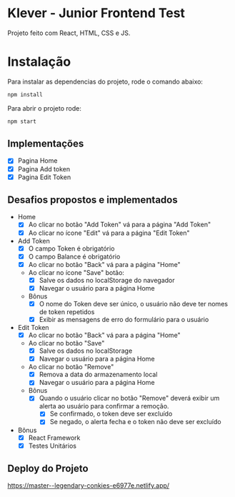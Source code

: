 # Klever - Junior Frontend Test

Projeto feito com React, HTML, CSS e JS.

# Instalação
Para instalar as dependencias do projeto, rode o comando abaixo:
```bash
npm install
```
Para abrir o projeto rode:
```bash
npm start
```

## Implementações

- [x] Pagina Home
- [x] Pagina Add token
- [x] Pagina Edit Token

## Desafios propostos e implementados

 - Home
    - [x] Ao clicar no botão "Add Token" vá para a página "Add Token"
    - [x] Ao clicar no ícone "Edit" vá para a página "Edit Token"
 - Add Token
     - [x] O campo Token é obrigatório
     - [x] O campo Balance é obrigatório
     - [x] Ao clicar no botão "Back" vá para a página "Home"
     - Ao clicar no ícone "Save" botão:
       - [x] Salve os dados no localStorage do navegador
       - [x] Navegar o usuário para a página Home
     - Bônus
       - [x] O nome do Token deve ser único, o usuário não deve ter nomes de token repetidos
       - [x] Exibir as mensagens de erro do formulário para o usuário
  - Edit Token
     - [x] Ao clicar no botão "Back" vá para a página "Home"
     - Ao clicar no botão "Save"
       - [x] Salve os dados no localStorage
       - [x] Navegar o usuário para a página Home
     - Ao clicar no botão "Remove"
       - [x] Remova a data do armazenamento local
       - [x] Navegar o usuário para a página Home
     - Bônus
       - [x] Quando o usuário clicar no botão "Remove" deverá exibir um alerta ao usuário para confirmar a remoção.
         - [x] Se confirmado, o token deve ser excluído
         - [x] Se negado, o alerta fecha e o token não deve ser excluído
   - Bônus
     - [x] React Framework
     - [x] Testes Unitários

##  Deploy do Projeto

https://master--legendary-conkies-e6977e.netlify.app/
